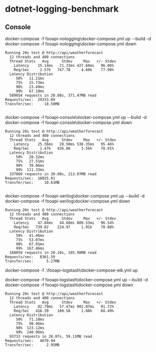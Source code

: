 # dotnet-logging-benchmark

## Console



docker-compose -f fooapi-nologging\docker-compose.yml up --build -d 
docker-compose -f fooapi-nologging\docker-compose.yml down

```text
Running 20s test @ http://api/weatherforecast
  12 threads and 400 connections
  Thread Stats   Avg      Stdev     Max   +/- Stdev
    Latency    15.14ms   21.33ms 427.60ms   96.06%
    Req/Sec     2.57k   747.78     4.60k    77.98%
  Latency Distribution
     50%   11.21ms
     75%   15.73ms
     90%   23.49ms
     99%   67.10ms
  589054 requests in 20.08s, 371.47MB read
Requests/sec:  29333.89
Transfer/sec:     18.50MB


```

docker-compose -f fooapi-console\docker-compose.yml up --build -d 
docker-compose -f fooapi-console\docker-compose.yml down

```text
Running 20s test @ http://api/weatherforecast
  12 threads and 400 connections
  Thread Stats   Avg      Stdev     Max   +/- Stdev
    Latency    25.36ms   28.50ms 538.35ms   95.46%
    Req/Sec     1.47k   426.86     3.56k    78.91%
  Latency Distribution
     50%   20.32ms
     75%   27.51ms
     90%   39.06ms
     99%  111.33ms
  337869 requests in 20.08s, 213.07MB read
Requests/sec:  16825.91
Transfer/sec:     10.61MB


```


docker-compose -f fooapi-serilog\docker-compose.yml up --build -d 
docker-compose -f fooapi-serilog\docker-compose.yml down

```text
Running 20s test @ http://api/weatherforecast
  12 threads and 400 connections
  Thread Stats   Avg      Stdev     Max   +/- Stdev
    Latency    47.84ms   44.68ms 800.53ms   96.54%
    Req/Sec   739.82    224.97     1.91k    70.88%
  Latency Distribution
     50%   41.46ms
     75%   53.07ms
     90%   67.91ms
     99%  167.46ms
  168059 requests in 20.10s, 105.98MB read
Requests/sec:   8361.59
Transfer/sec:      5.27MB

```
docker-compose -f .\fooapi-logstash\docker-compose-elk.yml up

docker-compose -f fooapi-logstash\docker-compose.yml up --build -d 
docker-compose -f fooapi-logstash\docker-compose.yml down

```text
Running 20s test @ http://api/weatherforecast
  12 threads and 400 connections
  Thread Stats   Avg      Stdev     Max   +/- Stdev
    Latency    82.79ms   57.47ms 902.07ms   91.72%
    Req/Sec   416.39    160.58     1.08k    68.49%
  Latency Distribution
     50%   71.10ms
     75%   90.46ms
     90%  123.12ms
     99%  240.96ms
  93733 requests in 20.07s, 59.11MB read
Requests/sec:   4670.94
Transfer/sec:      2.95MB

```
